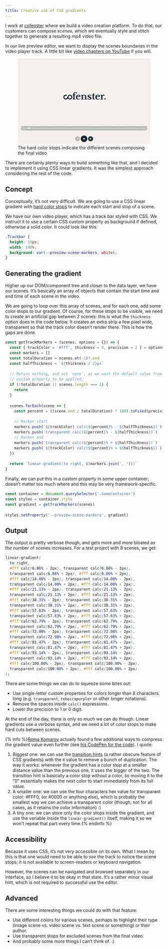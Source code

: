 ```yaml
---
title: Creative use of CSS gradients
---
```


I work at [cofenster](https://cofenster.com) where we build a video creation platform. To do that, our customers can compose _scenes_, which we eventually style and stitch together to generate a resulting mp4 video file.

In our live preview editor, we want to display the scenes boundaries in the video player track. A little bit like [video chapters on YouTube](https://support.google.com/youtube/answer/9884579?hl=en) if you will.

<figure class="figure">
<img src="/assets/images/creative-use-of-css-gradients/video-scenes-markers.png" alt="Screenshot of the Cofenster customer player featuring the scene division of the player track" />
<figcaption>The hard color stops indicate the different scenes composing the final video</figcaption>
</figure>

There are certainly plenty ways to build something like that, and I decided to implement it using CSS linear gradients. It was the simplest approach considering the rest of the code.

## Concept

Conceptually, it’s not very difficult. We are going to use a CSS linear gradient with [hard color stops](https://css-tricks.com/books/greatest-css-tricks/hard-stop-gradients/) to indicate each start and stop of a scene.

We have our own video player, which has a track bar styled with CSS. We instruct it to use a certain CSS custom property as background if defined, otherwise a solid color. It could look like this:

```css
.Trackbar {
  height: 10px;
  width: 100%;
  background: var(--preview-scene-markers, white);
}
```

## Generating the gradient

Higher up our DOM/component tree and closer to the data layer, we have our scenes. It’s basically an array of objects that contain the start time and end time of each scene in the video.

We are going to loop over this array of scenes, and for each one, add some color stops to our gradient. Of course, for these stops to be visible, we need to create an artificial gap between 2 scenes: this is what the `thickness` option does in the code below. It creates an extra strip a few pixel wide, transparent so that the track color doesn’t render there. This is how the gaps are done.

```js
const getTrackMarkers = (scenes, options = {}) => {
  const { trackColor = '#fff', thickness = 4, precision = 2 } = options
  const markers = []
  const totalDuration = scenes.at(-1)?.end
  const halfThickness = `${thickness / 2}px`

  // Return nothing, and not `none`, as we want the default value from the CSS
  // custom property to be applied.
  if (!totalDuration || scenes.length === 1) {
    return
  }

  scenes.forEach(scene => {
    const percent = ((scene.end / totalDuration) * 100).toFixed(precision)

    // Marker start
    markers.push(`${trackColor} calc(${percent}% - ${halfThickness})`)
    markers.push(`transparent calc(${percent}% - ${halfThickness})`)
    // Marker end
    markers.push(`transparent calc(${percent}% + ${halfThickness})`)
    markers.push(`${trackColor} calc(${percent}% + ${halfThickness})`)
  })

  return `linear-gradient(to right, ${markers.join(', ')})`
}
```

Finally, we can put this in a custom property in some upper container; doesn’t matter too much where and this may be very framework-specific.

```js
const container = document.querySelector('.SomeContainer')
const styles = container.style
const gradient = getTrackMarkers(scenes)

styles.setProperty('--preview-scene-markers', gradient)
```

## Output

The output is pretty verbose though, and gets more and more bloated as the number of scenes increases. For a test project with 8 scenes, we get:

```css
linear-gradient(
  to right,
  #fff calc(6.86% - 2px), transparent calc(6.86% - 2px),
  transparent calc(6.86% + 2px), #fff calc(6.86% + 2px),
  #fff calc(14.00% - 2px), transparent calc(14.00% - 2px),
  transparent calc(14.00% + 2px), #fff calc(14.00% + 2px),
  #fff calc(21.13% - 2px), transparent calc(21.13% - 2px),
  transparent calc(21.13% + 2px), #fff calc(21.13% + 2px),
  #fff calc(38.31% - 2px), transparent calc(38.31% - 2px),
  transparent calc(38.31% + 2px), #fff calc(38.31% + 2px),
  #fff calc(57.63% - 2px), transparent calc(57.63% - 2px),
  transparent calc(57.63% + 2px), #fff calc(57.63% + 2px),
  #fff calc(62.79% - 2px), transparent calc(62.79% - 2px),
  transparent calc(62.79% + 2px), #fff calc(62.79% + 2px),
  #fff calc(72.98% - 2px), transparent calc(72.98% - 2px),
  transparent calc(72.98% + 2px), #fff calc(72.98% + 2px),
  #fff calc(81.47% - 2px), transparent calc(81.47% - 2px),
  transparent calc(81.47% + 2px), #fff calc(81.47% + 2px),
  #fff calc(93.14% - 2px), transparent calc(93.14% - 2px),
  transparent calc(93.14% + 2px), #fff calc(93.14% + 2px),
  #fff calc(100.00% - 2px), transparent calc(100.00% - 2px),
  transparent calc(100.00% + 2px), #fff calc(100.00% + 2px)
);
```

There are some things we can do to squeeze some bites out:

- Use single-letter custom properties for colors longer than 8 characters long (e.g. `transparent`, `rebeccapurpler` or other longer notations).
- Remove the spaces inside `calc()` expressions.
- Lower the precision to 1 or 0 digit.

At the end of the day, there is only so much we can do though. Linear gradients use a verbose syntax, and we need a lot of color stops to make hard cuts between scenes.

{% info %}[Roma Komarov](https://twitter.com/kizmarh) actually found a few additional ways to compress the gradient value even further (see [his CodePen for the code](https://codepen.io/kizu/pen/zYeJvxr?editors=1100)). I quote:

1. Biggest one: we can use the [transition hints](https://drafts.csswg.org/css-images-4/#color-transition-hint) (a rather obscure feature of CSS gradients) with the `0` value to remove a bunch of duplication. The way it works: whenever the gradient has a color stop at a smaller distance value than the previous one, it uses the bigger of the two. The transition hint is basically a color stop without a color, so moving it to the “0” essentially makes the next color to start immediately from its full value.
2. A smaller one: we can use the four characters hex value for transparent color: #FFF0, (or #0000 or anything else), which is probably the smallest way we can achieve a transparent color (though, not for all cases, as it retains the color information) :)
3. A tiny one: we can store only the color stops inside the gradient, and use the variable inside the `linear-gradient()` itself, making it so we won't repeat that part every time.{% endinfo %}

## Accessibility

Because it uses CSS, it’s not very accessible on its own. What I mean by this is that one would need to be able to _see_ the track to notice the scene stops; it is not available to screen-readers or keyboard navigation.

However, the scenes can be navigated and browsed separately in our interface, so I believe it to be okay in that state. It’s a rather minor visual hint, which is not required to successful use the editor.

## Advanced

There are some interesting things we could do with that feature:

- Use different colors for various scenes, perhaps to highlight their type (image scene vs. video scene vs. text scene or something) or their author.
- Use transparent stops for excluded scenes from the final video.
- And probably some more things I can’t think of. :)

